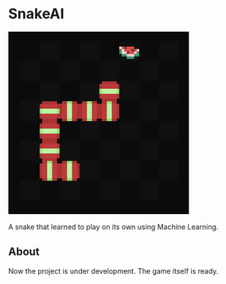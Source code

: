 # SnakeAI

![img.png](img.png)

A snake that learned to play on its own using Machine Learning. 

## About
Now the project is under development. The game itself is ready.
